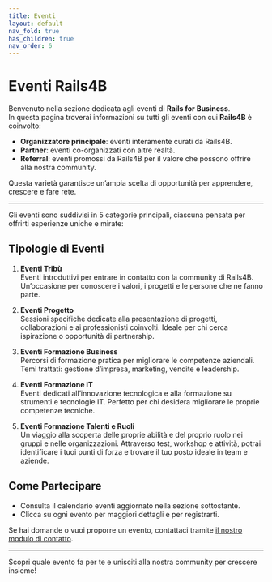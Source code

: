 ```yaml
---
title: Eventi
layout: default
nav_fold: true
has_children: true
nav_order: 6
---
```


# Eventi Rails4B

Benvenuto nella sezione dedicata agli eventi di **Rails for Business**.  
In questa pagina troverai informazioni su tutti gli eventi con cui **Rails4B** è coinvolto: 
- **Organizzatore principale**: eventi interamente curati da Rails4B.
- **Partner**: eventi co-organizzati con altre realtà.
- **Referral**: eventi promossi da Rails4B per il valore che possono offrire alla nostra community.

Questa varietà garantisce un’ampia scelta di opportunità per apprendere, crescere e fare rete.

---

Gli eventi sono suddivisi in 5 categorie principali, ciascuna pensata per offrirti esperienze uniche e mirate:

## Tipologie di Eventi

1. **Eventi Tribù**  
   Eventi introduttivi per entrare in contatto con la community di Rails4B. Un’occasione per conoscere i valori, i progetti e le persone che ne fanno parte.

2. **Eventi Progetto**  
   Sessioni specifiche dedicate alla presentazione di progetti, collaborazioni e ai professionisti coinvolti. Ideale per chi cerca ispirazione o opportunità di partnership.

3. **Eventi Formazione Business**  
   Percorsi di formazione pratica per migliorare le competenze aziendali. Temi trattati: gestione d’impresa, marketing, vendite e leadership.

4. **Eventi Formazione IT**  
   Eventi dedicati all’innovazione tecnologica e alla formazione su strumenti e tecnologie IT. Perfetto per chi desidera migliorare le proprie competenze tecniche.

5. **Eventi Formazione Talenti e Ruoli**  
   Un viaggio alla scoperta delle proprie abilità e del proprio ruolo nei gruppi e nelle organizzazioni. Attraverso test, workshop e attività, potrai identificare i tuoi punti di forza e trovare il tuo posto ideale in team e aziende.

## Come Partecipare
- Consulta il calendario eventi aggiornato nella sezione sottostante.
- Clicca su ogni evento per maggiori dettagli e per registrarti.

Se hai domande o vuoi proporre un evento, contattaci tramite [il nostro modulo di contatto](#).

---

Scopri quale evento fa per te e unisciti alla nostra community per crescere insieme!

